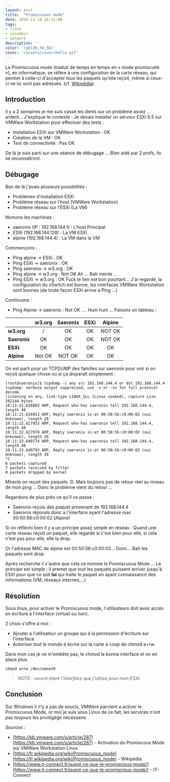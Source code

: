 ```yaml
---
layout: post
title:  "Promiscuous mode"
date: 2018-11-18 18:31:00
tags:
- linux
- sysadmin
- network
description: ''
color: 'rgb(38,50,56)'
cover: '/assets/cover/hello.gif'
---
```


Le Promiscuous mode (traduit de temps en temps en « mode promiscuité »), en informatique, se réfère à une configuration de la carte réseau, qui permet à celle-ci d'accepter tous les paquets qu'elle reçoit, même si ceux-ci ne lui sont pas adressés. (cf. [Wikipédia](https://fr.wikipedia.org/wiki/Promiscuous_mode)).

Introduction
------------
Il y a 2 semaines je me suis cassé les dents sur un problème assez ... ardent...
J'explique le contexte :
Je devais installer un serveur ESXi 6.5 sur VMWare Workstation pour effectuer des tests :
- Installation ESXi sur VMWare Workstation : OK
- Création de la VM : OK
- Test de connectivité : Pas OK

De là je suis parti sur une séance de débugage ... Bien aidé par 2 profs, ils se reconnaîtront.

Débugage
--------

Bon de là j'avais plusieurs possibilités :
- Problèmes d'installation ESXi
- Problème réseau sur l'host (VMWare Workstation)
- Problème réseau sur l'ESXi (La VM)

Nomons les machines :
- saeronix (IP : 192.168.144.1) : L'host Principal
- ESXi (192.168.144.128) : La VM ESXi
- alpine (192.168.144.4) : La VM dans la VM

Commençons :
- Ping alpine -> ESXi : OK
- Ping ESXi -> saeronix : OK
- Ping saeronix -> w3.org : OK
- Ping alpine -> w3.org : Not OK
Ah ... Bah merde ...
- Ping ESXi -> w3.org : OK
Fuck le lien est bon pourtant... J'ai regardé, la configuration du vSwitch est bonne, les interfaces VMWare Workstation sont bonnes (de toute façon ESXi arrive a Ping ...)

Continuons :
- Ping Alpine -> saeronix : Not OK ....
Hum hum ...
Faisons un tableau :

|            |w3.org|Saeronix|ESXi|Alpine|
|------------|:----:|:------:|:--:|:----:|
|**w3.org**  |/     |OK      |OK  |NOT OK|
|**Saeronix**|OK    |OK      |OK  |NOT OK|
|**ESXi**    |OK    |OK      |OK  |OK    |
|**Alpine**  |Not OK|NOT OK  |OK  |OK    |


On est parti pour un TCPDUMP des familles sur saeronix pour voir si on reçoit quelque-chose ou si ça disparaît simplement :
```
[root@saeronix]$ tcpdump -i any src 192.168.144.4 or dst 192.168.144.4
tcpdump: verbose output suppressed, use -v or -vv for full protocol decode
listening on any, link-type LINUX_SLL (Linux cooked), capture size 262144 bytes
18:11:21.626893 ARP, Request who-has saeronix tell 192.168.144.4, length 46
18:11:21.626913 ARP, Reply saeronix is-at 00:50:56:c0:00:02 (oui Unknown), length 28
18:11:22.627933 ARP, Request who-has saeronix tell 192.168.144.4, length 46
18:11:22.627978 ARP, Reply saeronix is-at 00:50:56:c0:00:02 (oui Unknown), length 28
18:11:23.640774 ARP, Request who-has saeronix tell 192.168.144.4, length 46
18:11:23.640793 ARP, Reply saeronix is-at 00:50:56:c0:00:02 (oui Unknown), length 28
^C
6 packets captured
7 packets received by filter
0 packets dropped by kernel
```
Miracle on reçoit des paquets :D.
Mais toujours pas de retour réel au niveau de mon ping ... Donc le problème vient du retour ...

Regardons de plus près ce qu'il ce passe :
- Saeronix reçois des paquet provenant de 192.168.144.4
- Saeronix réponds donc a l'interface ayant l'adresse mac 00:50:56:c0:00:02 (Alpine)

Si on réfléchi bien il y a un principe assez simple en réseau : Quand une carte réseau reçoit un paquet, elle regarde si c'est bien pour elle, si cela n'est pas pour elle, elle la drop.

Or l'adresse MAC de alpine est 00:50:56:c0:00:02... Donc... Bah les paquets sont drop.

Après recherche il s'avère que cela ce nomme le Promiscuous Mode ...
Le principe est simple : il premet que tout les paquets puissent arriver jusqu'à ESXi pour que ce soit **lui** qui traite le paquet en ayant connaissance des informations (VM, réseaux internes,...)

Résolution
-----------

Sous linux, pour activer le Promiscuous mode, l'utilisateurs doit avoir accès en écriture à l'interface (virtuel ou non).

2 choix s'offre à moi :
- Ajouter à l'utilisateur un groupe qui à la permission d'écriture sur l'interface.
- Autoriser tout le monde à écrire sur la carte à coup de chmod a+rw.

Dans mon cas je ne m'embête pas, le chmod la bonne interface et on en place plus.
```
chmod a+rw /dev/vmnet0
```
> *NOTE : `vmnet0` étant l'interface que j'utilise pour mon ESXi.*

Conclusion
----------

Sur Windows il n'y a pas de soucis, VMWare parvient a activer le Promiscuous Mode, or moi je suis sous Linux de ce fait, les services n'ont pas toujours les priviligège nécéssaire.


*Sources :*
- [https://kb.vmware.com/s/article/287](https://kb.vmware.com/s/article/287) - Activation du Promiscous Mode sur VMWare Workstation Linux
- [https://fr.wikipedia.org/wiki/Promiscuous_mode](https://fr.wikipedia.org/wiki/Promiscuous_mode) - Wikipédia
- [https://www.it-connect.fr/quest-ce-que-le-promiscious-mode/](https://www.it-connect.fr/quest-ce-que-le-promiscious-mode/) - IT-Connect